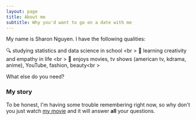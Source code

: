 ```yaml
---
layout: page
title: About me
subtitle: Why you'd want to go on a date with me
---
```


My name is Sharon Nguyen. I have the following qualities:

🔍 studying statistics and data science in school <br \>
🌱 learning creativity and empathy in life <br \>
🐳 enjoys movies, tv shows (american tv, kdrama, anime), YouTube, fashion, beauty<br \>

What else do you need?

### My story

To be honest, I'm having some trouble remembering right now, so why don't you just watch [my movie](https://en.wikipedia.org/wiki/The_Princess_Bride_%28film%29) and it will answer **all** your questions.
